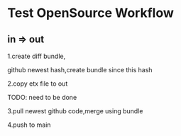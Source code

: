 # Test OpenSource Workflow
## in => out
1.create diff bundle,

github newest hash,create bundle since this hash

2.copy etx file to out

TODO: need to be done

3.pull newest github code,merge using bundle

4.push to main


